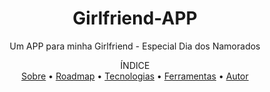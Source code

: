 <h1 align="center">Girlfriend-APP</h1>
<p align="center">Um APP para minha Girlfriend - Especial Dia dos Namorados</p>

<p align="center">ÍNDICE<br>
<a href="#sobre">Sobre</a> •
<a href="#Roadmap">Roadmap</a> •
<a href="#Tecnologias">Tecnologias</a> •
<a href="#Ferramentas">Ferramentas</a> •
<a href="#Autor">Autor</a></p>



